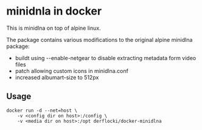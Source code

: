 # minidnla in docker

This is minidlna on top of alpine linux.


The package contains various modifications to the original alpine minidlna package:
* buildt using --enable-netgear to disable extracting metadata form video files
* patch allowing custom icons in minidlna.conf
* increased albumart-size to 512px
## Usage

```
docker run -d --net=host \
	-v <config dir on host>:/config \
	-v <media dir on host>:/opt derflocki/docker-minidlna
```

